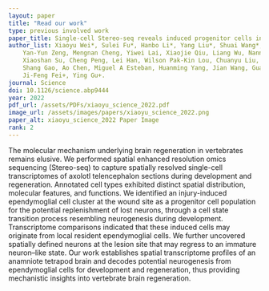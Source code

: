 ```yaml
---
layout: paper
title: "Read our work"
type: previous involved work
paper_title: Single-cell Stereo-seq reveals induced progenitor cells involved in axolotl brain regeneration
author_list: Xiaoyu Wei*, Sulei Fu*, Hanbo Li*, Yang Liu*, Shuai Wang*, Weimin Feng*, Yunzhi Yang*, Xiawei Liu, 
    Yan-Yun Zeng, Mengnan Cheng, Yiwei Lai, Xiaojie Qiu, Liang Wu, Nannan Zhang, Yujia Jiang, Jiangshan Xu, 
    Xiaoshan Su, Cheng Peng, Lei Han, Wilson Pak-Kin Lou, Chuanyu Liu, Yue Yuan, Kailong Ma, Tao Yang, Xiangyu Pan, 
    Shang Gao, Ao Chen, Miguel A Esteban, Huanming Yang, Jian Wang, Guangyi Fan, Longqi Liu, Liang Chen+, Xun Xu+, 
    Ji-Feng Fei+, Ying Gu+.
journal: Science
doi: 10.1126/science.abp9444
year: 2022
pdf_url: /assets/PDFs/xiaoyu_science_2022.pdf
image_url: /assets/images/papers/xiaoyu_science_2022.png
paper_alt: xiaoyu_science_2022 Paper Image
rank: 2
---
```


The molecular mechanism underlying brain regeneration in vertebrates remains elusive. We performed spatial enhanced 
resolution omics sequencing (Stereo-seq) to capture spatially resolved single-cell transcriptomes of axolotl 
telencephalon sections during development and regeneration. Annotated cell types exhibited distinct spatial 
distribution, molecular features, and functions. We identified an injury-induced ependymoglial cell cluster at the 
wound site as a progenitor cell population for the potential replenishment of lost neurons, through a cell state 
transition process resembling neurogenesis during development. Transcriptome comparisons indicated that these 
induced cells may originate from local resident ependymoglial cells. We further uncovered spatially defined neurons 
at the lesion site that may regress to an immature neuron–like state. Our work establishes spatial transcriptome 
profiles of an anamniote tetrapod brain and decodes potential neurogenesis from ependymoglial cells for development 
and regeneration, thus providing mechanistic insights into vertebrate brain regeneration.